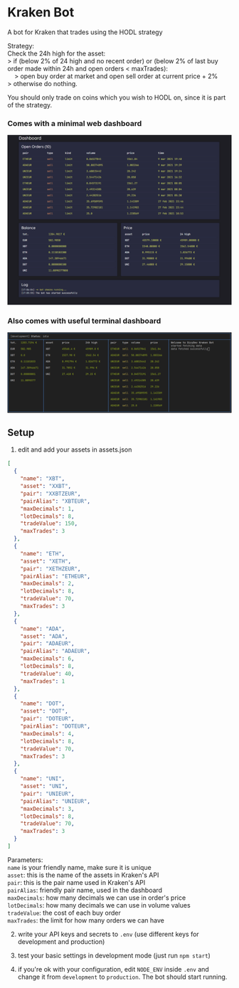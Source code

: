 # Kraken Bot
A bot for Kraken that trades using the HODL strategy

Strategy:\
Check the 24h high for the asset:\
\> if (below 2% of 24 high and no recent order) or (below 2% of last buy order made within 24h and open orders < maxTrades):\
&nbsp;&nbsp;&nbsp;&nbsp;\> open buy order at market and open sell order at current price + 2%\
\> otherwise do nothing.

You should only trade on coins which you wish to HODL on, since it is part of the strategy.
### Comes with a minimal web dashboard
![screenshot-web](screenshot-web.png)
### Also comes with useful terminal dashboard
![screenshot-web](screenshot-terminal.png)


## Setup
1. edit and add your assets in assets.json
```json
[
  {
    "name": "XBT",
    "asset": "XXBT",
    "pair": "XXBTZEUR",
    "pairAlias": "XBTEUR",
    "maxDecimals": 1,
    "lotDecimals": 8,
    "tradeValue": 150,
    "maxTrades": 3
  },
  {
    "name": "ETH",
    "asset": "XETH",
    "pair": "XETHZEUR",
    "pairAlias": "ETHEUR",
    "maxDecimals": 2,
    "lotDecimals": 8,
    "tradeValue": 70,
    "maxTrades": 3
  },
  {
    "name": "ADA",
    "asset": "ADA",
    "pair": "ADAEUR",
    "pairAlias": "ADAEUR",
    "maxDecimals": 6,
    "lotDecimals": 8,
    "tradeValue": 40,
    "maxTrades": 1
  },
  {
    "name": "DOT",
    "asset": "DOT",
    "pair": "DOTEUR",
    "pairAlias": "DOTEUR",
    "maxDecimals": 4,
    "lotDecimals": 8,
    "tradeValue": 70,
    "maxTrades": 3
  },
  {
    "name": "UNI",
    "asset": "UNI",
    "pair": "UNIEUR",
    "pairAlias": "UNIEUR",
    "maxDecimals": 3,
    "lotDecimals": 8,
    "tradeValue": 70,
    "maxTrades": 3
  }
]
```
Parameters:\
`name` is your friendly name, make sure it is unique\
`asset`: this is the name of the assets in Kraken's API\
`pair`: this is the pair name used in Kraken's API\
`pairAlias`: friendly pair name, used in the dashboard\
`maxDecimals`: how many decimals we can use in order's price\
`lotDecimals`: how many decimals we can use in volume values\
`tradeValue`: the cost of each buy order\
`maxTrades`: the limit for how many orders we can have

2. write your API keys and secrets to `.env` (use different keys for development and production)

3. test your basic settings in development mode (just run `npm start`)

4. if you're ok with your configuration, edit `NODE_ENV` inside `.env` and change it from `development` to `production`.
The bot should start running.
